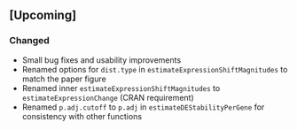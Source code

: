 ## [Upcoming]

### Changed

- Small bug fixes and usability improvements
- Renamed options for `dist.type` in `estimateExpressionShiftMagnitudes` to match the paper figure
- Renamed inner `estimateExpressionShiftMagnitudes` to `estimateExpressionChange` (CRAN requirement)
- Renamed `p.adj.cutoff` to `p.adj` in `estimateDEStabilityPerGene` for consistency with other functions
